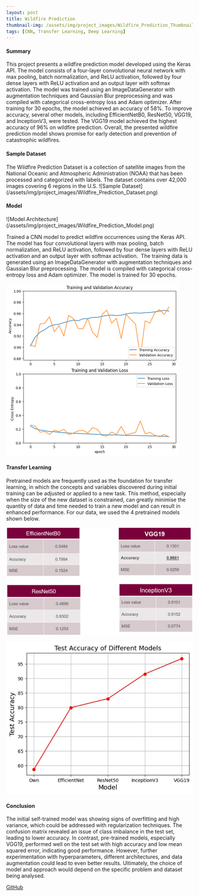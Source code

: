 ```yaml
---
layout: post
title: Wildfire Prediction
thumbnail-img: /assets/img/project_images/Wildfire_Prediction_Thumbnail.jpeg
tags: [CNN, Transfer Learning, Deep Learning]
---
```


<h4>Summary</h4>
This project presents a wildfire prediction model developed using the Keras API. The model consists of a four-layer convolutional neural network with max pooling, batch normalization, and ReLU activation, followed by four dense layers with ReLU activation and an output layer with softmax activation. The model was trained using an ImageDataGenerator with augmentation techniques and Gaussian Blur preprocessing and was compiled with categorical cross-entropy loss and Adam optimizer. After training for 30 epochs, the model achieved an accuracy of 58%. To improve accuracy, several other models, including EfficientNetB0, ResNet50, VGG19, and InceptionV3, were tested. The VGG19 model achieved the highest accuracy of 96% on wildfire prediction. Overall, the presented wildfire prediction model shows promise for early detection and prevention of catastrophic wildfires.

<h4>Sample Dataset</h4>
The Wildfire Prediction Dataset is a collection of satellite images from the National Oceanic and Atmospheric Administration (NOAA) that has been processed and categorized with labels.
The dataset contains over 42,000 images covering 6 regions in the U.S.
![Sample Dataset](/assets/img/project_images/Wildfire_Prediction_Dataset.png)

<h4>Model</h4>
![Model Architecture](/assets/img/project_images/Wildfire_Prediction_Model.png)

Trained a CNN model to predict wildfire occurrences using the Keras API. 
The model has four convolutional layers with max pooling, batch normalization, and ReLU activation, followed by four dense layers with ReLU activation and an output layer with softmax activation. 
The training data is generated using an ImageDataGenerator with augmentation techniques and Gaussian Blur preprocessing. The model is compiled with categorical cross-entropy loss and Adam optimizer.
The model is trained for 30 epochs.

![Own Implementation](/assets/img/project_images/Wildfire_Prediction_Implementation.png)

<h4>Transfer Learning</h4>

Pretrained models are frequently used as the foundation for transfer learning, in which the concepts and variables discovered during initial training can be adjusted or applied to a new task. This method, especially when the size of the new dataset is constrained, can greatly minimise the quantity of data and time needed to train a new model and can result in enhanced performance.
For our data, we used the 4 pretrained models shown below.

![Transfer Learning](/assets/img/project_images/Wildfire_Prediction_TransferLearning.png)

![Comparision](/assets/img/project_images/Wildfire_Prediction_Comparision.png)

<h4>Conclusion</h4>

The initial self-trained model was showing signs of overfitting and high variance, which could be addressed with regularization techniques. The confusion matrix revealed an issue of class imbalance in the test set, leading to lower accuracy. In contrast, pre-trained models, especially VGG19, performed well on the test set with high accuracy and low mean squared error, indicating good performance. However, further experimentation with hyperparameters, different architectures, and data augmentation could lead to even better results. Ultimately, the choice of model and approach would depend on the specific problem and dataset being analysed.

[GitHub](https://github.com/sulaimangm/DeepLearning)
